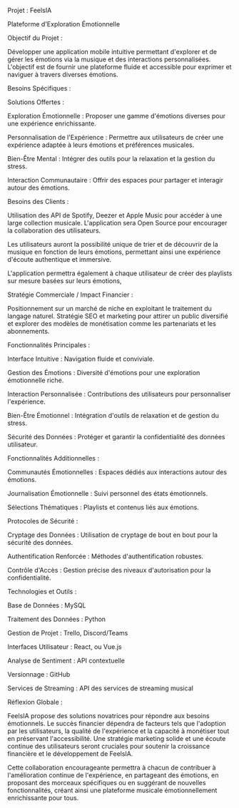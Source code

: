 Projet : FeelsIA 

Plateforme d'Exploration Émotionnelle 

 

 

Objectif du Projet : 

Développer une application mobile intuitive permettant d'explorer et de gérer les émotions via la musique et des interactions personnalisées. L'objectif est de fournir une plateforme fluide et accessible pour exprimer et naviguer à travers diverses émotions. 

 

Besoins Spécifiques : 

Solutions Offertes : 

Exploration Émotionnelle : Proposer une gamme d'émotions diverses pour une expérience enrichissante. 

Personnalisation de l'Expérience : Permettre aux utilisateurs de créer une expérience adaptée à leurs émotions et préférences musicales. 

Bien-Être Mental : Intégrer des outils pour la relaxation et la gestion du stress. 

Interaction Communautaire : Offrir des espaces pour partager et interagir autour des émotions. 

 

Besoins des Clients : 

Utilisation des API de Spotify, Deezer et Apple Music pour accéder à une large collection musicale. L'application sera Open Source pour encourager la collaboration des utilisateurs. 

Les utilisateurs auront la possibilité unique de trier et de découvrir de la musique en fonction de leurs émotions, permettant ainsi une expérience d'écoute authentique et immersive.  

L'application permettra également à chaque utilisateur de créer des playlists sur mesure basées sur leurs émotions,  

 

 

 

Stratégie Commerciale / Impact Financier : 

Positionnement sur un marché de niche en exploitant le traitement du langage naturel. Stratégie SEO et marketing pour attirer un public diversifié et explorer des modèles de monétisation comme les partenariats et les abonnements. 

 

 

Fonctionnalités Principales : 

Interface Intuitive : Navigation fluide et conviviale. 

Gestion des Émotions : Diversité d'émotions pour une exploration émotionnelle riche. 

Interaction Personnalisée : Contributions des utilisateurs pour personnaliser l'expérience. 

Bien-Être Émotionnel : Intégration d'outils de relaxation et de gestion du stress. 

Sécurité des Données : Protéger et garantir la confidentialité des données utilisateur. 

 

 

Fonctionnalités Additionnelles : 

Communautés Émotionnelles : Espaces dédiés aux interactions autour des émotions. 

Journalisation Émotionnelle : Suivi personnel des états émotionnels. 

Sélections Thématiques : Playlists et contenus liés aux émotions. 

 

Protocoles de Sécurité : 

Cryptage des Données : Utilisation de cryptage de bout en bout pour la sécurité des données. 

Authentification Renforcée : Méthodes d'authentification robustes. 

Contrôle d'Accès : Gestion précise des niveaux d'autorisation pour la confidentialité. 

 

Technologies et Outils : 

Base de Données : MySQL 

Traitement des Données : Python 

Gestion de Projet : Trello, Discord/Teams 

Interfaces Utilisateur : React, ou Vue.js 

Analyse de Sentiment : API contextuelle 

Versionnage : GitHub 

Services de Streaming : API des services de streaming musical 

 

 

 

 

 

 

Réflexion Globale : 

FeelsIA propose des solutions novatrices pour répondre aux besoins émotionnels. Le succès financier dépendra de facteurs tels que l'adoption par les utilisateurs, la qualité de l'expérience et la capacité à monétiser tout en préservant l'accessibilité. Une stratégie marketing solide et une écoute continue des utilisateurs seront cruciales pour soutenir la croissance financière et le développement de FeelsIA. 

 

Cette collaboration encourageante permettra à chacun de contribuer à l'amélioration continue de l'expérience, en partageant des émotions, en proposant des morceaux spécifiques ou en suggérant de nouvelles fonctionnalités, créant ainsi une plateforme musicale émotionnellement enrichissante pour tous. 